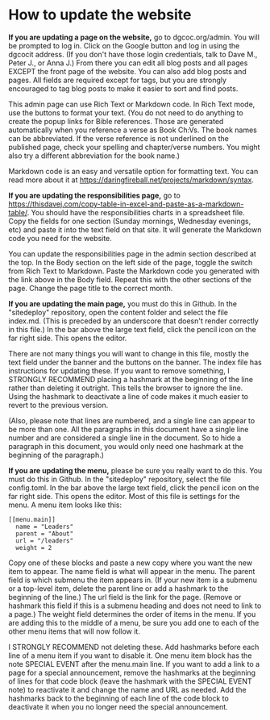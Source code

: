 # How to update the website

**If you are updating a page on the website,** go to dgcoc.org/admin. You will be prompted to log in. Click on the Google button and log in using the dgcocit address. (If you don't have those login credentials, talk to Dave M., Peter J., or Anna J.) From there you can edit all blog posts and all pages EXCEPT the front page of the website. You can also add blog posts and pages. All fields are required except for tags, but you are strongly encouraged to tag blog posts to make it easier to sort and find posts.

This admin page can use Rich Text or Markdown code. In Rich Text mode, use the buttons to format your text. (You do not need to do anything to create the popup links for Bible references. Those are generated automatically when you reference a verse as Book Ch:Vs. The book names can be abbreviated. If the verse reference is not underlined on the published page, check your spelling and chapter/verse numbers. You might also try a different abbreviation for the book name.)

Markdown code is an easy and versatile option for formatting text. You can read more about it at https://daringfireball.net/projects/markdown/syntax.

**If you are updating the responsibilities page,** go to https://thisdavej.com/copy-table-in-excel-and-paste-as-a-markdown-table/. You should have the responsibilities charts in a spreadsheet file. Copy the fields for one section (Sunday mornings, Wednesday evenings, etc) and paste it into the text field on that site. It will generate the Markdown code you need for the website.

You can update the responsibilities page in the admin section described at the top. In the Body section on the left side of the page, toggle the switch from Rich Text to Markdown. Paste the Markdown code you generated with the link above in the Body field. Repeat this with the other sections of the page. Change the page title to the correct month.

**If you are updating the main page,** you must do this in Github. In the "sitedeploy" repository, open the content folder and select the file index.md. (This is preceded by an underscore that doesn't render correctly in this file.) In the bar above the large text field, click the pencil icon on the far right side. This opens the editor.

There are not many things you will want to change in this file, mostly the text field under the banner and the buttons on the banner. The index file has instructions for updating these. If you want to remove something, I STRONGLY RECOMMEND placing a hashmark at the beginning of the line rather than deleting it outright. This tells the browser to ignore the line. Using the hashmark to deactivate a line of code makes it much easier to revert to the previous version.

(Also, please note that lines are numbered, and a single line can appear to be more than one. All the paragraphs in this document have a single line number and are considered a single line in the document. So to hide a paragraph in this document, you would only need one hashmark at the beginning of the paragraph.)

**If you are updating the menu,** please be sure you really want to do this. You must do this in Github. In the "sitedeploy" repository, select the file config.toml. In the bar above the large text field, click the pencil icon on the far right side. This opens the editor. Most of this file is settings for the menu. A menu item looks like this:

    [[menu.main]]
      name = "Leaders"
      parent = "About"
      url = "/leaders"
      weight = 2
    
Copy one of these blocks and paste a new copy where you want the new item to appear. The name field is what will appear in the menu. The parent field is which submenu the item appears in. (If your new item is a submenu or a top-level item, delete the parent line or add a hashmark to the beginning of the line.) The url field is the link for the page. (Remove or hashmark this field if this is a submenu heading and does not need to link to a page.) The weight field determines the order of items in the menu. If you are adding this to the middle of a menu, be sure you add one to each of the other menu items that will now follow it.
 
I STRONGLY RECOMMEND not deleting these. Add hashmarks before each line of a menu item if you want to disable it. One menu item block has the note SPECIAL EVENT after the menu.main line. If you want to add a link to a page for a special announcement, remove the hashmarks at the beginning of lines for that code block (leave the hashmark with the SPECIAL EVENT note) to reactivate it and change the name and URL as needed. Add the hashmarks back to the beginning of each line of the code block to deactivate it when you no longer need the special announcement.
